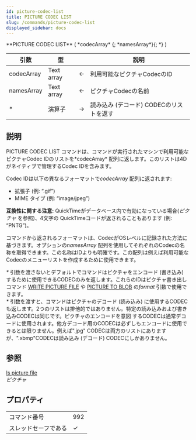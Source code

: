 ```yaml
---
id: picture-codec-list
title: PICTURE CODEC LIST
slug: /commands/picture-codec-list
displayed_sidebar: docs
---
```


<!--REF #_command_.PICTURE CODEC LIST.Syntax-->**PICTURE CODEC LIST** ( *codecArray* {; *namesArray*}{; *} )<!-- END REF-->
<!--REF #_command_.PICTURE CODEC LIST.Params-->
| 引数 | 型 |  | 説明 |
| --- | --- | --- | --- |
| codecArray | Text array | &#8592; | 利用可能なピクチャCodecのID |
| namesArray | Text array | &#8592; | ピクチャCodecの名前 |
| * | 演算子 | &#8594;  | 読み込み (デコード) CODECのリストを返す |

<!-- END REF-->

## 説明 

<!--REF #_command_.PICTURE CODEC LIST.Summary-->PICTURE CODEC LIST コマンドは、コマンドが実行されたマシンで利用可能なピクチャCodec IDのリストを*codecArray* 配列に返します。<!-- END REF-->このリストは4Dがネイティブで管理するCodec IDを含みます。

Codec IDは以下の異なるフォーマットで*codecArray* 配列に返されます:

* 拡張子 (例: “.gif”)
* MIME タイプ (例: “image/jpeg”)

**互換性に関する注意:** QuickTimeがデータベース内で有効になっている場合(*ピクチャ* を参照)、4文字の QuickTimeコードが返されることもあります (例: “PNTG”)。

コマンドから返されるフォーマットは、CodecがOSレベルに記録された方法に基づきます。オプションの*namesArray* 配列を使用してそれぞれのCodecの名称を取得できます。この名称はIDよりも明確です。この配列は例えば利用可能なCodecのメニューリストを作成するために使用できます。

*\** 引数を渡さないとデフォルトでコマンドはピクチャをエンコード (書き込み) するために使用できるCODECのみを返します。これらのIDはピクチャ書き出しコマンド [WRITE PICTURE FILE](write-picture-file.md) や [PICTURE TO BLOB](picture-to-blob.md) の*format* 引数で使用できます。  
*\** 引数を渡すと、コマンドはピクチャのデコード (読み込み) に使用するCODECも返します。2つのリストは排他的ではありません。特定の読み込みおよび書き込みCODECは同じです。ピクチャのエンコードを意図 するCODECは通常デコードに使用されます。他方デコード用のCODECは必ずしもエンコードに使用できるとは限りません。例えば".jpg" CODECは両方のリストにありますが、".xbmp"CODECは読み込み (デコード) CODECにしかありません。

## 参照 

[Is picture file](is-picture-file.md)  
*ピクチャ*  

## プロパティ

|  |  |
| --- | --- |
| コマンド番号 | 992 |
| スレッドセーフである | &check; |


